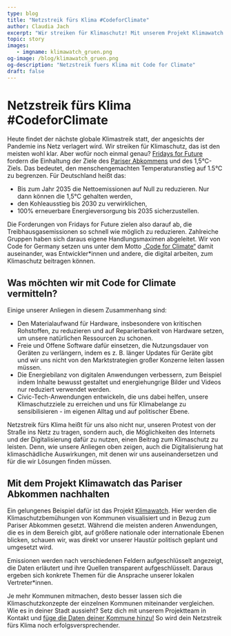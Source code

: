 ```yaml
---
type: blog
title: "Netzstreik fürs Klima #CodeforClimate"
author: Claudia Jach
excerpt: "Wir streiken für Klimaschutz! Mit unserem Projekt Klimawatch zeigen wir, wo wir in Kommunen bei der Umsetzung des Pariser Abkommens stehen." 
topic: story
images:
   - imgname: klimawatch_gruen.png
og-image: /blog/klimawatch_gruen.png
og-description: "Netzstreik fuers Klima mit Code for Climate"
draft: false
---
```


# Netzstreik fürs Klima #CodeforClimate

Heute findet der nächste globale Klimastreik statt, der angesichts der Pandemie ins Netz verlagert wird. Wir streiken für Klimaschutz, das ist den meisten wohl klar. Aber wofür noch einmal genau? [Fridays for Future](https://fridaysforfuture.de/forderungen/) fordern die Einhaltung der Ziele des [Pariser Abkommens](https://unfccc.int/process-and-meetings/the-paris-agreement/the-paris-agreement) und des 1,5°C-Ziels. Das bedeutet, den menschengemachten Temperaturanstieg auf 1.5°C zu begrenzen. Für Deutschland heißt das:

* Bis zum Jahr 2035 die Nettoemissionen auf Null zu reduzieren. Nur dann können die 1,5°C gehalten werden,
* den Kohleausstieg bis 2030 zu verwirklichen,
* 100% erneuerbare Energieversorgung bis 2035 sicherzustellen.

Die Forderungen von Fridays for Future zielen also darauf ab, die Treibhausgasemissionen so schnell wie möglich zu reduzieren. Zahlreiche Gruppen haben sich daraus eigene Handlungsmaximen abgeleitet. Wir von Code for Germany setzen uns unter dem Motto [„Code for Climate“](https://codefor.de/blog/Code-For-Climate-Open-Data-Day.html) damit auseinander, was Entwickler\*innen und andere, die digital arbeiten, zum Klimaschutz beitragen können.

## Was möchten wir mit Code for Climate vermitteln?

Einige unserer Anliegen in diesem Zusammenhang sind:

* Den Materialaufwand für Hardware, insbesondere von kritischen Rohstoffen, zu reduzieren und auf Reparierbarkeit von Hardware setzen, um unsere natürlichen Ressourcen zu schonen.
* Freie und Offene Software dafür einsetzen, die Nutzungsdauer von Geräten zu verlängern, indem es z. B. länger Updates für Geräte gibt und wir uns nicht von den Marktstrategien großer Konzerne leiten lassen müssen.
* Die Energiebilanz von digitalen Anwendungen verbessern, zum Beispiel indem Inhalte bewusst gestaltet und energiehungrige Bilder und Videos nur reduziert verwendet werden.
* Civic-Tech-Anwendungen entwickeln, die uns dabei helfen, unsere Klimaschutzziele zu erreichen und uns für Klimabelange zu sensibilisieren - im eigenen Alltag und auf politischer Ebene.

Netzstreik fürs Klima heißt für uns also nicht nur, unseren Protest von der Straße ins Netz zu tragen, sondern auch, die Möglichkeiten des Internets und der Digitalisierung dafür zu nutzen, einen Beitrag zum Klimaschutz zu leisten. Denn, wie unsere Anliegen oben zeigen, auch die Digitalisierung hat klimaschädliche Auswirkungen, mit denen wir uns auseinandersetzen und für die wir Lösungen finden müssen.

## Mit dem Projekt Klimawatch das Pariser Abkommen nachhalten

Ein gelungenes Beispiel dafür ist das Projekt [Klimawatch](https://klimawatch.de/). Hier werden die Klimaschutzbemühungen von Kommunen visualisiert und in Bezug zum Pariser Abkommen gesetzt. Während die meisten anderen Anwendungen, die es in dem Bereich gibt, auf größere nationale oder internationale Ebenen blicken, schauen wir, was direkt vor unserer Haustür politisch geplant und umgesetzt wird.

Emissionen werden nach verschiedenen Feldern aufgeschlüsselt angezeigt, die Daten erläutert und ihre Quellen transparent aufgeschlüsselt. Daraus ergeben sich konkrete Themen für die Ansprache unserer lokalen Vertreter\*innen.

Je mehr Kommunen mitmachen, desto besser lassen sich die Klimaschutzkonzepte der einzelnen Kommunen miteinander vergleichen. Wie es in deiner Stadt aussieht? Setz dich mit unserem Projektteam in Kontakt und [füge die Daten deiner Kommune hinzu!](https://klimawatch.de/anleitung/) So wird dein Netzstreik fürs Klima noch erfolgsversprechender.
